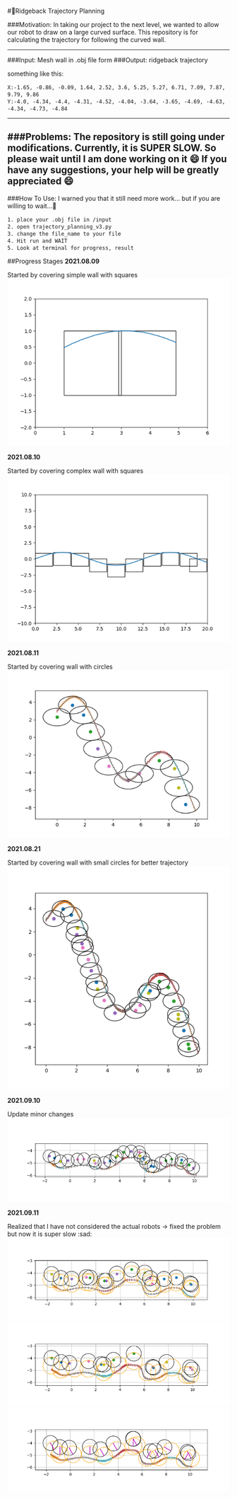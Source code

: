 #:robot:Ridgeback Trajectory Planning

###Motivation:
In taking our project to the next level, we wanted to allow our robot to draw on a large curved surface. This repository is for calculating the trajectory for following the curved wall. 

---
###Input:
Mesh wall in .obj file form 
###Output:
ridgeback trajectory

something like this:
```angular2html
X:-1.65, -0.86, -0.09, 1.64, 2.52, 3.6, 5.25, 5.27, 6.71, 7.09, 7.87, 9.79, 9.86
Y:-4.0, -4.34, -4.4, -4.31, -4.52, -4.04, -3.64, -3.65, -4.69, -4.63, -4.34, -4.73, -4.84
```
---
###Problems:
The repository is still going under modifications. Currently, it is SUPER SLOW. So please wait until I am done working on it :smile:
If you have any suggestions, your help will be greatly appreciated :smile:
---
###How To Use:
I warned you that it still need more work... but if you are willing to wait...:turtle:
```commandline
1. place your .obj file in /input
2. open trajectory_planning_v3.py
3. change the file_name to your file 
4. Hit run and WAIT
5. Look at terminal for progress, result
```
##Progress Stages
**2021.08.09**

Started by covering simple wall with squares 
![2021.08.09](/img/0809-1223.png)

**2021.08.10**

Started by covering complex wall with squares 
![2021.08.10](/img/0810-2332.png)

**2021.08.11**

Started by covering wall with circles 
![2021.08.11](/img/0811-1423.png)

**2021.08.21**

Started by covering wall with small circles for better trajectory
![2021.08.21](/img/0821-1455.png)

**2021.09.10**

Update minor changes
![2021.09.10](/img/0910-1250.png)

**2021.09.11**

Realized that I have not considered the actual robots -> fixed the problem but now it is super slow :sad:
![2021.09.11](/img/0911-1421.png)
![2021.09.11](/img/0911-1453.png)
![2021.09.11](/img/0911-1508.png)
